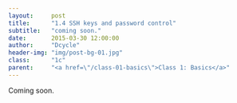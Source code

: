 ```yaml
---
layout:     post
title:      "1.4 SSH keys and password control"
subtitle:   "coming soon."
date:       2015-03-30 12:00:00
author:     "Dcycle"
header-img: "img/post-bg-01.jpg"
class:      "1c"
parent:     "<a href=\"/class-01-basics\">Class 1: Basics</a>"
---
```


Coming soon.
